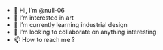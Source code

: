 - 👋 Hi, I’m @null-06
- 👀 I’m interested in art
- 🌱 I’m currently learning industrial design
- 💞️ I’m looking to collaborate on anything interesting
- 📫 How to reach me ?

<!---
null-06/null-06 is a ✨ special ✨ repository because its `README.md` (this file) appears on your GitHub profile.
You can click the Preview link to take a look at your changes.
--->
